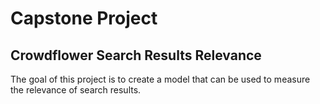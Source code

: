 # Capstone Project
## Crowdflower Search Results Relevance

The goal of this project is to create a model that can be used to measure the relevance of search results.
